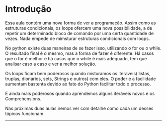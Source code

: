 # Introdução

Essa aula contém uma nova forma de ver a programação. Assim como as estruturas condicionais, os loops ofercem uma nova possibilidade, a de repetir um determinado bloco de comando por uma certa quantidade de vezes. Nada empede de mimsturar estruturas condicionais com loops.

No python existe duas maneiras de se fazer isso, utilizando o for ou o while. O resultado final é o mesmo, mas a forma de fazer é diferente. Há casos que o for é melhor e há casos que o while é mais adequado, tem que analisar caso a caso e ver a melhor solução.

Os loops ficam bem poderosos quando misturamos os iteraveis( listas, truplas, dionários, sets, Strings e outros) com eles. O poder e a facilidade aumentam bastenta devido ao fato do Python facilitar todo o processo.

E ainda mais poderosos quando aprendemos alguns iteráveis novos e os Comprehensions.

Nas próximas duas aulas iremos ver com detalhe como cada um desses tópicos funcionam.

---
